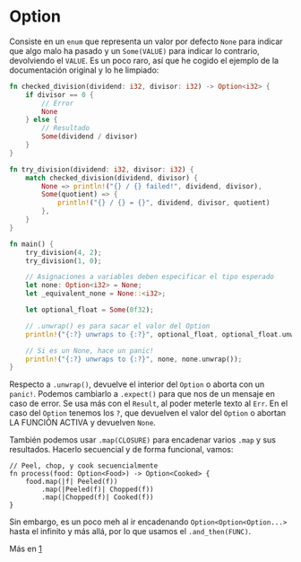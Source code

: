 # Option

Consiste en un `enum` que representa un valor por defecto `None` para indicar que algo malo ha pasado y un `Some(VALUE)` para indicar lo contrario, devolviendo el `VALUE`. Es un poco raro, así que he cogido el ejemplo de la documentación original y lo he limpiado:

```rust
fn checked_division(dividend: i32, divisor: i32) -> Option<i32> {
    if divisor == 0 {
        // Error
        None
    } else {
        // Resultado
        Some(dividend / divisor)
    }
}

fn try_division(dividend: i32, divisor: i32) {
    match checked_division(dividend, divisor) {
        None => println!("{} / {} failed!", dividend, divisor),
        Some(quotient) => {
            println!("{} / {} = {}", dividend, divisor, quotient)
        },
    }
}

fn main() {
    try_division(4, 2);
    try_division(1, 0);

    // Asignaciones a variables deben especificar el tipo esperado
    let none: Option<i32> = None;
    let _equivalent_none = None::<i32>;

    let optional_float = Some(0f32);

    // .unwrap() es para sacar el valor del Option
    println!("{:?} unwraps to {:?}", optional_float, optional_float.unwrap());

    // Si es un None, hace un panic!
    println!("{:?} unwraps to {:?}", none, none.unwrap());
}
```

Respecto a `.unwrap()`, devuelve el interior del `Option` o aborta con un `panic!`. Podemos cambiarlo a `.expect()` para que nos de un mensaje en caso de error. Se usa más con el `Result`, al poder meterle texto al `Err`. En el caso del `Option` tenemos los `?`, que devuelven el valor del `Option` o abortan LA FUNCIÓN ACTIVA y devuelven `None`.

También podemos usar `.map(CLOSURE)` para encadenar varios `.map` y sus resultados. Hacerlo secuencial y de forma funcional, vamos:

```rust, ignore
// Peel, chop, y cook secuencialmente
fn process(food: Option<Food>) -> Option<Cooked> {
    food.map(|f| Peeled(f))
        .map(|Peeled(f)| Chopped(f))
        .map(|Chopped(f)| Cooked(f))
}
```

Sin embargo, es un poco meh al ir encadenando `Option<Option<Option...>` hasta el infinito y más allá, por lo que usamos el `.and_then(FUNC)`.

Más en [1](https://doc.rust-lang.org/rust-by-example/error/option_unwrap/defaults.html)
